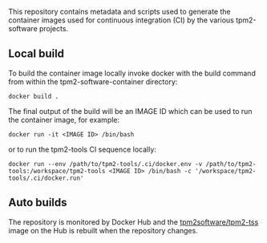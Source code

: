 This repository contains metadata and scripts used to generate the container
images used for continuous integration (CI) by the various tpm2-software
projects.

## Local build

To build the container image locally invoke docker with the build command from within the tpm2-software-container directory:

```
docker build .
```

The final output of the build will be an IMAGE ID which can be used to run the container image, for example:

```
docker run -it <IMAGE ID> /bin/bash
```

or to run the tpm2-tools CI sequence locally:

```
docker run --env /path/to/tpm2-tools/.ci/docker.env -v /path/to/tpm2-tools:/workspace/tpm2-tools <IMAGE ID> /bin/bash -c '/workspace/tpm2-tools/.ci/docker.run'
```

## Auto builds

The repository is monitored by Docker Hub and the [tpm2software/tpm2-tss](https://hub.docker.com/r/tpm2software/tpm2-tss) image on the
Hub is rebuilt when the repository changes.

